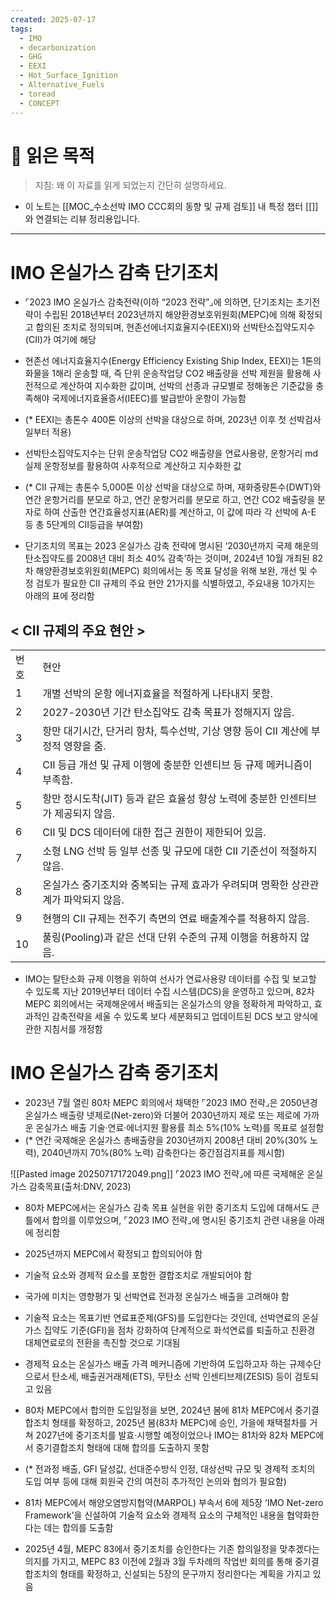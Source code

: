 ```yaml
---
created: 2025-07-17
tags:
  - IMO
  - decarbonization
  - GHG
  - EEXI
  - Hot_Surface_Ignition
  - Alternative_Fuels
  - toread
  - CONCEPT
---
```

# 🎯 읽은 목적  
> 지침: 왜 이 자료를 읽게 되었는지 간단히 설명하세요.

- 이 노트는 [[MOC_수소선박 IMO CCC회의 동향 및 규제 검토]] 내 특정 챕터 [[]]와 연결되는 리뷰 정리용입니다.  

---


# IMO 온실가스 감축 단기조치
- ⌜2023 IMO 온실가스 감축전략(이하 “2023 전략”⌟에 의하면, 단기조치는 초기전략이 수립된 2018년부터 2023년까지 해양환경보호위원회(MEPC)에 의해 확정되고 합의된 조치로 정의되며, 현존선에너지효율지수(EEXI)와 선박탄소집약도지수(CII)가 여기에 해당

- 현존선 에너지효율지수(Energy Efficiency Existing Ship Index, EEXI)는 1톤의 화물을 1해리 운송할 때, 즉 단위 운송작업당 CO2 배출량을 선박 제원을 활용해 사전적으로 계산하여 지수화한 값이며, 선박의 선종과 규모별로 정해놓은 기준값을 충족해야 국제에너지효율증서(IEEC)를 발급받아 운항이 가능함  
- (* EEXI는 총톤수 400톤 이상의 선박을 대상으로 하며, 2023년 이후 첫 선박검사일부터 적용)

- 선박탄소집약도지수는 단위 운송작업당 CO2 배출량을 연료사용량, 운항거리 md 실제 운항정보를 활용하여 사후적으로 계산하고 지수화한 값  
- (* CII 규제는 총톤수 5,000톤 이상 선박을 대상으로 하며, 재화중량톤수(DWT)와 연간 운항거리를 분모로 하고, 연간 운항거리를 분모로 하고, 연간 CO2 배출량을 분자로 하여 산출한 연간효율성지표(AER)를 계산하고, 이 값에 따라 각 선박에 A-E 등 총 5단계의 CII등급을 부여함)

- 단기조치의 목표는 2023 온실가스 감축 전략에 명시된 ‘2030년까지 국제 해운의 탄소집약도를 2008년 대비 최소 40% 감축’하는 것이며, 2024년 10월 개최된 82차 해양환경보호위원회(MEPC) 회의에서는 동 목표 달성을 위해 보완, 개선 및 수정 검토가 필요한 CII 규제의 주요 현안 21가지를 식별하였고, 주요내용 10가지는 아래의 표에 정리함

## < CII 규제의 주요 현안 >
|   |   |
|---|---|
|번호|현안|
|1|개별 선박의 운항 에너지효율을 적절하게 나타내지 못함.|
|2|2027-2030년 기간 탄소집약도 감축 목표가 정해지지 않음.|
|3|항만 대기시간, 단거리 항차, 특수선박, 기상 영향 등이 CII 계산에 부정적 영향을 줌.|
|4|CII 등급 개선 및 규제 이행에 충분한 인센티브 등 규제 메커니즘이 부족함.|
|5|항만 정시도착(JIT) 등과 같은 효율성 향상 노력에 충분한 인센티브가 제공되지 않음.|
|6|CII 및 DCS 데이터에 대한 접근 권한이 제한되어 있음.|
|7|소형 LNG 선박 등 일부 선종 및 규모에 대한 CII 기준선이 적절하지 않음.|
|8|온실가스 중기조치와 중복되는 규제 효과가 우려되며 명확한 상관관계가 파악되지 않음.|
|9|현행의 CII 규제는 전주기 측면의 연료 배출계수를 적용하지 않음.|
|10|풀링(Pooling)과 같은 선대 단위 수준의 규제 이행을 허용하지 않음.|
- IMO는 탈탄소화 규제 이행을 위하여 선사가 연료사용량 데이터를 수집 및 보고할 수 있도록 지난 2019년부터 데이터 수집 시스템(DCS)을 운영하고 있으며, 82차 MEPC 회의에서는 국제해운에서 배출되는 온실가스의 양을 정확하게 파악하고, 효과적인 감축전략을 세울 수 있도록 보다 세분화되고 업데이트된 DCS 보고 양식에 관한 지침서를 개정함

# IMO 온실가스 감축 중기조치
- 2023년 7월 열린 80차 MEPC 회의에서 채택한 ⌜2023 IMO 전략⌟은 2050년경 온실가스 배출량 넷제로(Net-zero)와 더불어 2030년까지 제로 또는 제로에 가까운 온실가스 배출 기술·연료·에너지원 활용률 최소 5%(10% 노력)를 목표로 설정함  
- (* 연간 국제해운 온실가스 총배출량을 2030년까지 2008년 대비 20%(30% 노력), 2040년까지 70%(80% 노력) 감축한다는 중간점검지표를 제시함)

![[Pasted image 20250717172049.png]]
⌜2023 IMO 전략⌟에 따른 국제해운 온실가스 감축목표(출처:DNV, 2023)

- 80차 MEPC에서는 온실가스 감축 목표 실현을 위한 중기조치 도입에 대해서도 큰 틀에서 합의를 이루었으며, ⌜2023 IMO 전략⌟에 명시된 중기조치 관련 내용을 아래에 정리함

- 2025년까지 MEPC에서 확정되고 합의되어야 함

- 기술적 요소와 경제적 요소를 포함한 결합조치로 개발되어야 함

- 국가에 미치는 영향평가 및 선박연료 전과정 온실가스 배출을 고려해야 함

- 기술적 요소는 목표기반 연료표준제(GFS)를 도입한다는 것인데, 선박연료의 온실가스 집약도 기준(GFI)을 점차 강화하여 단계적으로 화석연료를 퇴출하고 친환경 대체연료로의 전환을 촉진할 것으로 기대됨

- 경제적 요소는 온실가스 배출 가격 메커니즘에 기반하여 도입하고자 하는 규제수단으로서 탄소세, 배출권거래제(ETS), 무탄소 선박 인센티브제(ZESIS) 등이 검토되고 있음

- 80차 MEPC에서 합의한 도입일정을 보면, 2024년 봄에 81차 MEPC에서 중기결합조치 형태를 확정하고, 2025년 봄(83차 MEPC)에 승인, 가을에 채택절차를 거쳐 2027년에 중기조치를 발효·시행할 예정이었으나 IMO는 81차와 82차 MEPC에서 중기결합조치 형태에 대해 합의를 도출하지 못함  
- (* 전과정 배출, GFI 달성값, 선대준수방식 인정, 대상선박 규모 및 경제적 조치의 도입 여부 등에 대해 회원국 간의 여전히 추가적인 논의와 협의가 필요함)

- 81차 MEPC에서 해양오염방지협약(MARPOL) 부속서 6에 제5장 ‘IMO Net-zero Framework’을 신설하여 기술적 요소와 경제적 요소의 구체적인 내용을 협약화한다는 데는 합의를 도출함

- 2025년 4월, MEPC 83에서 중기조치를 승인한다는 기존 합의일정을 맞추겠다는 의지를 가지고, MEPC 83 이전에 2월과 3월 두차례의 작업반 회의를 통해 중기결합조치의 형태를 확정하고, 신설되는 5장의 문구까지 정리한다는 계획을 가지고 있음

